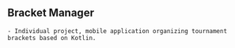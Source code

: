 ## Bracket Manager
	- Individual project, mobile application organizing tournament brackets based on Kotlin.
